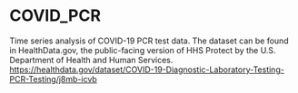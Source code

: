 # COVID_PCR
Time series analysis of COVID-19 PCR test data.
The dataset can be found in HealthData.gov, the public-facing version of HHS Protect by the U.S. Department of Health and Human Services.
https://healthdata.gov/dataset/COVID-19-Diagnostic-Laboratory-Testing-PCR-Testing/j8mb-icvb
